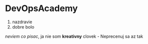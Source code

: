 # DevOpsAcademy

1. nazdravie
2. dobre bolo

*neviem co pisac*, ja nie som **kreativny** clovek - Neprecenuj sa az tak
